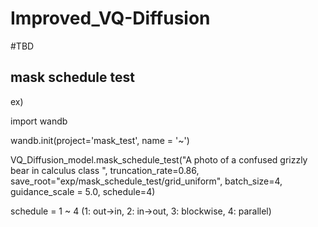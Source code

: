 # Improved_VQ-Diffusion

#TBD

## mask schedule test
ex)

import wandb

wandb.init(project='mask_test', name = '~')

VQ_Diffusion_model.mask_schedule_test("A photo of a confused grizzly bear in calculus class ", truncation_rate=0.86, save_root="exp/mask_schedule_test/grid_uniform", batch_size=4, guidance_scale = 5.0, schedule=4)

schedule = 1 ~ 4 (1: out->in, 2: in->out, 3: blockwise, 4: parallel)
